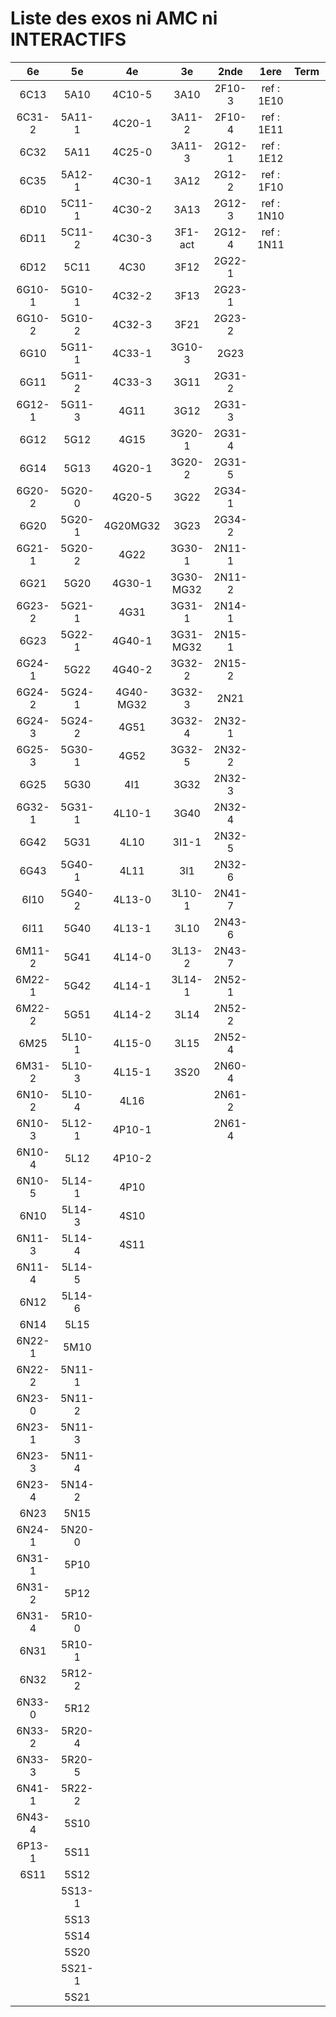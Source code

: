# Liste des exos ni AMC ni INTERACTIFS

|6e|5e|4e|3e|2nde|1ere|Term|Reste|
|:-:|:-:|:-:|:-:|:-:|:-:|:-:|:-:|
|6C13|5A10|4C10-5|3A10|2F10-3|ref : 1E10||CM020|
|6C31-2|5A11-1|4C20-1|3A11-2|2F10-4|ref : 1E11||CM021|
|6C32|5A11|4C25-0|3A11-3|2G12-1|ref : 1E12||PEA11-1|
|6C35|5A12-1|4C30-1|3A12|2G12-2|ref : 1F10||PEA11|
|6D10|5C11-1|4C30-2|3A13|2G12-3|ref : 1N10||P003|
|6D11|5C11-2|4C30-3|3F1-act|2G12-4|ref : 1N11||P004|
|6D12|5C11|4C30|3F12|2G22-1|||P005|
|6G10-1|5G10-1|4C32-2|3F13|2G23-1|||P006|
|6G10-2|5G10-2|4C32-3|3F21|2G23-2|||P007|
|6G10|5G11-1|4C33-1|3G10-3|2G23|||P008|
|6G11|5G11-2|4C33-3|3G11|2G31-2|||P009|
|6G12-1|5G11-3|4G11|3G12|2G31-3|||P010|
|6G12|5G12|4G15|3G20-1|2G31-4|||P011|
|6G14|5G13|4G20-1|3G20-2|2G31-5|||P012|
|6G20-2|5G20-0|4G20-5|3G22|2G34-1|||beta2F31|
|6G20|5G20-1|4G20MG32|3G23|2G34-2|||beta2N60-X1|
|6G21-1|5G20-2|4G22|3G30-1|2N11-1|||beta2N60-X2|
|6G21|5G20|4G30-1|3G30-MG32|2N11-2|||beta3F23|
|6G23-2|5G21-1|4G31|3G31-1|2N14-1|||beta3G15|
|6G23|5G22-1|4G40-1|3G31-MG32|2N15-1|||beta3G41|
|6G24-1|5G22|4G40-2|3G32-2|2N15-2|||beta3s21|
|6G24-2|5G24-1|4G40-MG32|3G32-3|2N21|||beta4C31|
|6G24-3|5G24-2|4G51|3G32-4|2N32-1|||beta4G20-3|
|6G25-3|5G30-1|4G52|3G32-5|2N32-2|||beta4G20-4|
|6G25|5G30|4I1|3G32|2N32-3|||beta6C33-1|
|6G32-1|5G31-1|4L10-1|3G40|2N32-4|||beta6test2|
|6G42|5G31|4L10|3I1-1|2N32-5|||beta6test2021|
|6G43|5G40-1|4L11|3I1|2N32-6|||betaAsymptotesObliques|
|6I10|5G40-2|4L13-0|3L10-1|2N41-7|||betaComplexes|
|6I11|5G40|4L13-1|3L10|2N43-6|||betaDivisionsDePolynomes|
|6M11-2|5G41|4L14-0|3L13-2|2N43-7|||betaEq1erDegreDansC|
|6M22-1|5G42|4L14-1|3L14-1|2N52-1|||betaEq2eDegAvecParam|
|6M22-2|5G51|4L14-2|3L14|2N52-2|||betaEqCarreDansC|
|6M25|5L10-1|4L15-0|3L15|2N52-4|||betaEqValAbs|
|6M31-2|5L10-3|4L15-1|3S20|2N60-4|||betaEquationsLog|
|6N10-2|5L10-4|4L16||2N61-2|||betaExo3d|
|6N10-3|5L12-1|4P10-1||2N61-4|||betaExoSimpleMatthieu|
|6N10-4|5L12|4P10-2|||||betaModèle10_simple_question-reponse|
|6N10-5|5L14-1|4P10|||||betaModèle11_paramétrable|
|6N10|5L14-3|4S10|||||betaModèle20_plusieurs_types_de_questions|
|6N11-3|5L14-4|4S11|||||betaModèle21_paramétrables|
|6N11-4|5L14-5||||||betaModèle30_constructions_géométriques|
|6N12|5L14-6||||||betaModèle31_paramétrables|
|6N14|5L15||||||betaModèle40_tableau_proportionnalite|
|6N22-1|5M10||||||betaModèle41_tableau_signes_variations|
|6N22-2|5N11-1||||||betaProbaAouB|
|6N23-0|5N11-2||||||betaProbabilites|
|6N23-1|5N11-3||||||betaPuissances|
|6N23-3|5N11-4||||||betaSpline|
|6N23-4|5N14-2||||||betaSys2x2CombLin|
|6N23|5N15||||||betaTracerParabole|
|6N24-1|5N20-0||||||betarotation3d|
|6N31-1|5P10||||||betatrinome|
|6N31-2|5P12||||||moule_a_exo_mathalea|
|6N31-4|5R10-0||||||moule_a_exo_mathalea2d|
|6N31|5R10-1||||||c3C10-2|
|6N32|5R12-2||||||c3N10|
|6N33-0|5R12||||||c3N23|
|6N33-2|5R20-4|||||||
|6N33-3|5R20-5|||||||
|6N41-1|5R22-2|||||||
|6N43-4|5S10|||||||
|6P13-1|5S11|||||||
|6S11|5S12|||||||
||5S13-1|||||||
||5S13|||||||
||5S14|||||||
||5S20|||||||
||5S21-1|||||||
||5S21|||||||
